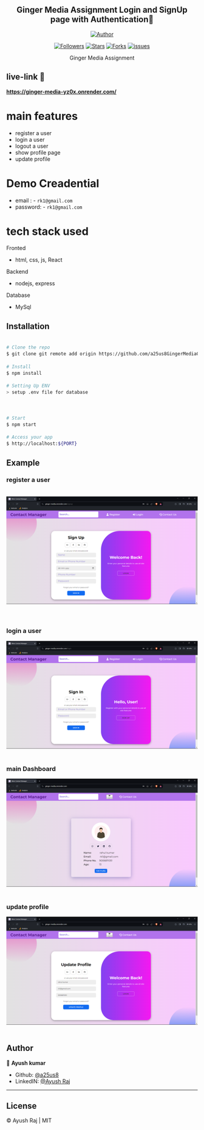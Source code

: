 <h2 align='center'>Ginger Media Assignment Login and SignUp page with Authentication📃</h2>
<p align="center">
<a href="https://github.com/a25us8"><img title="Author" src="https://img.shields.io/badge/Author-a25us8--red.svg?style=for-the-badge&logo=github"></a>
</p>

<p align="center">
<a href="https://github.com/a25us8"><img title="Followers" src="https://img.shields.io/github/followers/a25us8?color=teal&style=flat-square"></a>
<a href="https://github.com/a25us8GingerMediaGroup_Assignment/stargazers/"><img title="Stars" src="https://img.shields.io/github/stars/a25us8/GingerMediaGroup_Assignment?color=brown&style=flat-square"></a>
<a href="https://github.com/a25us8GingerMediaGroup_Assignment/network/members"><img title="Forks" src="https://img.shields.io/github/forks/a25us8/GingerMediaGroup_Assignment?color=lightgrey&style=flat-square"></a>
<a href="https://github.com/a25us8GingerMediaGroup_Assignment/issues"><img title="issues" src="https://img.shields.io/github/issues/a25us8/GingerMediaGroup_Assignment?style=flat-square">
</a>

</p>

<p align="center">
    Ginger Media Assignment
</p>

## live-link 🔗

<a target="_blank" href="https://ginger-media-yz0x.onrender.com/"><b>https://ginger-media-yz0x.onrender.com/</b></a>

# main features

- register a user
- login a user
- logout a user
- show profile page
- update profile

# Demo Creadential

- email : - `rk1@gmail.com`
- password: - `rk1@gmail.com`

# tech stack used

Fronted

- html, css, js, React

Backend

- nodejs, express

Database

- MySql

## Installation

```sh

# Clone the repo
$ git clone git remote add origin https://github.com/a25us8GingerMediaGroup_Assignment.git

# Install
$ npm install

# Setting Up ENV
> setup .env file for database



# Start
$ npm start

# Access your app
$ http://localhost:${PORT}

```

## Example

### register a user

<br/>
<div align="center">
  <img  src="./example/signup.png" />
</div>
<br/>
<br/>

### login a user

<div align="center">
  <img  src="./example/singin.png" />
</div>
<br/>

### main Dashboard

<div align="center">
  <img  src="./example/profile.png" />
</div>
<br/>

### update profile

<div align="center">
  <img  src="./example/update_profile.png" />
</div>
<br/>

## Author

👤 **Ayush kumar**

- Github: [@a25us8](https://github.com/a25us8)
- LinkedIN: [@Ayush Raj](https://www.linkedin.com/in/ayush-raj2210/)

---

## License

&copy; Ayush Raj | MIT
